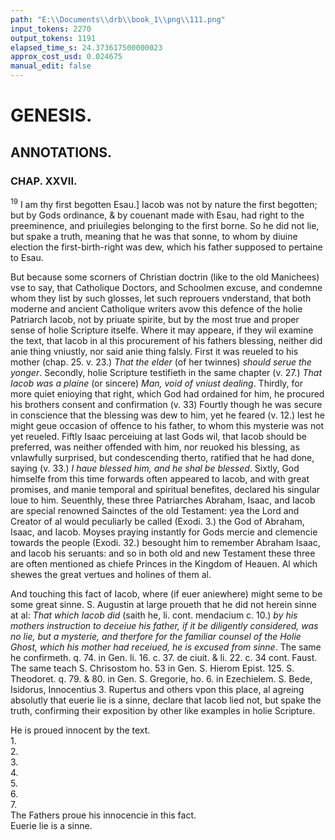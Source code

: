 ```yaml
---
path: "E:\\Documents\\drb\\book_1\\png\\111.png"
input_tokens: 2270
output_tokens: 1191
elapsed_time_s: 24.373617500000023
approx_cost_usd: 0.024675
manual_edit: false
---
```

# GENESIS.

## ANNOTATIONS.
### CHAP. XXVII.

<sup>19</sup> I am thy first begotten Esau.] Iacob was not by nature the first begotten; but by Gods ordinance, & by couenant made with Esau, had right to the preeminence, and priuilegies belonging to the first borne. So he did not lie, but spake a truth, meaning that he was that sonne, to whom by diuine election the first-birth-right was dew, which his father supposed to pertaine to Esau.

But because some scorners of Christian doctrin (like to the old Manichees) vse to say, that Catholique Doctors, and Schoolmen excuse, and condemne whom they list by such glosses, let such reprouers vnderstand, that both moderne and ancient Catholique writers avow this defence of the holie Patriarch Iacob, not by priuate spirite, but by the most true and proper sense of holie Scripture itselfe. Where it may appeare, if they wil examine the text, that Iacob in al this procurement of his fathers blessing, neither did anie thing vniustly, nor said anie thing falsly. First it was reueled to his mother (chap. 25. v. 23.) *That the elder* (of her twinnes) *should serue the yonger*. Secondly, holie Scripture testifieth in the same chapter (v. 27.) *That Iacob was a plaine* (or sincere) *Man, void of vniust dealing*. Thirdly, for more quiet enioying that right, which God had ordained for him, he procured his brothers consent and confirmation (v. 33) Fourtly though he was secure in conscience that the blessing was dew to him, yet he feared (v. 12.) lest he might geue occasion of offence to his father, to whom this mysterie was not yet reueled. Fiftly Isaac perceiuing at last Gods wil, that Iacob should be preferred, was neither offended with him, nor reuoked his blessing, as vnlawfully surprised, but condescending therto, ratified that he had done, saying (v. 33.) *I haue blessed him, and he shal be blessed*. Sixtly, God himselfe from this time forwards often appeared to Iacob, and with great promises, and manie temporal and spiritual benefites, declared his singular loue to him. Seuenthly, these three Patriarches Abraham, Isaac, and Iacob are special renowned Sainctes of the old Testament: yea the Lord and Creator of al would peculiarly be called (Exodi. 3.) the God of Abraham, Isaac, and Iacob. Moyses praying instantly for Gods mercie and clemencie towards the people (Exodi. 32.) besought him to remember Abraham Isaac, and Iacob his seruants: and so in both old and new Testament these three are often mentioned as chiefe Princes in the Kingdom of Heauen. Al which shewes the great vertues and holines of them al.

And touching this fact of Iacob, where (if euer aniewhere) might seme to be some great sinne. S. Augustin at large proueth that he did not herein sinne at al: *That which Iacob did* (saith he, li. cont. mendacium c. 10.) *by his mothers instruction to deceiue his father, if it be diligently considered, was no lie, but a mysterie, and therfore for the familiar counsel of the Holie Ghost, which his mother had receiued, he is excused from sinne*. The same he confirmeth. q. 74. in Gen. li. 16. c. 37. de ciuit. & li. 22. c. 34 cont. Faust. The same teach S. Chrisostom ho. 53 in Gen. S. Hierom Epist. 125. S. Theodoret. q. 79. & 80. in Gen. S. Gregorie, ho. 6. in Ezechielem. S. Bede, Isidorus, Innocentius 3. Rupertus and others vpon this place, al agreing absolutly that euerie lie is a sinne, declare that Iacob lied not, but spake the truth, confirming their exposition by other like examples in holie Scripture.

[^1]: Iacob did not lie, nor sinne in saying he was Esau. &c.

<aside>He is proued innocent by the text.</aside>

<aside>1.</aside>

<aside>2.</aside>

<aside>3.</aside>

<aside>4.</aside>

<aside>5.</aside>

<aside>6.</aside>

<aside>7.</aside>

<aside>The Fathers proue his innocencie in this fact.</aside>

<aside>Euerie lie is a sinne.</aside>